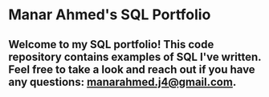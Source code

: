 # Manar Ahmed's SQL Portfolio
## Welcome to my SQL portfolio! This code repository contains examples of SQL I've written. Feel free to take a look and reach out if you have any questions: manarahmed.j4@gmail.com.
